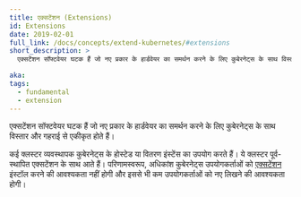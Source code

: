 ```yaml
---
title: एक्सटेंशन (Extensions)
id: Extensions
date: 2019-02-01
full_link: /docs/concepts/extend-kubernetes/#extensions
short_description: >
  एक्सटेंशन सॉफ्टवेयर घटक हैं जो नए प्रकार के हार्डवेयर का समर्थन करने के लिए कुबेरनेट्स के साथ विस्तार और गहराई से एकीकृत होते हैं।

aka:
tags:
  - fundamental
  - extension
---
```


एक्सटेंशन सॉफ्टवेयर घटक हैं जो नए प्रकार के हार्डवेयर का समर्थन करने के लिए कुबेरनेट्स के साथ विस्तार और गहराई से एकीकृत होते हैं।

<!--more-->

कई क्लस्टर व्यवस्थापक कुबेरनेट्स के होस्टेड या वितरण इंस्टेंस का उपयोग करते हैं। ये क्लस्टर पूर्व-स्थापित एक्सटेंशन के साथ आते हैं। परिणामस्वरूप, अधिकांश कुबेरनेट्स उपयोगकर्ताओं को [एक्सटेंशन](/docs/concepts/extend-kubernetes/) इंस्टॉल करने की आवश्यकता नहीं होगी और इससे भी कम उपयोगकर्ताओं को नए लिखने की आवश्यकता होगी।
